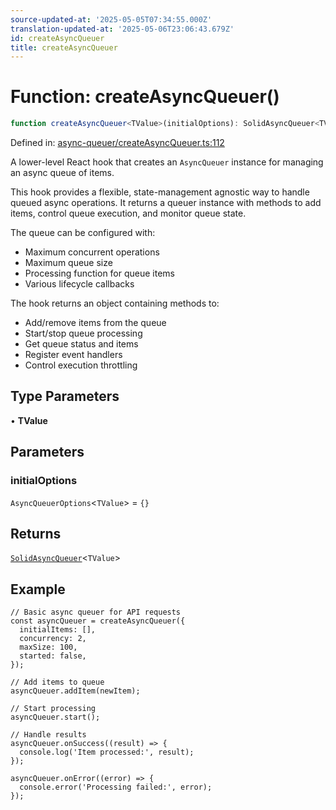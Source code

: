 ```yaml
---
source-updated-at: '2025-05-05T07:34:55.000Z'
translation-updated-at: '2025-05-06T23:06:43.679Z'
id: createAsyncQueuer
title: createAsyncQueuer
---
```


<!-- DO NOT EDIT: this page is autogenerated from the type comments -->

# Function: createAsyncQueuer()

```ts
function createAsyncQueuer<TValue>(initialOptions): SolidAsyncQueuer<TValue>
```

Defined in: [async-queuer/createAsyncQueuer.ts:112](https://github.com/TanStack/pacer/blob/main/packages/solid-pacer/src/async-queuer/createAsyncQueuer.ts#L112)

A lower-level React hook that creates an `AsyncQueuer` instance for managing an async queue of items.

This hook provides a flexible, state-management agnostic way to handle queued async operations.
It returns a queuer instance with methods to add items, control queue execution, and monitor queue state.

The queue can be configured with:
- Maximum concurrent operations
- Maximum queue size
- Processing function for queue items
- Various lifecycle callbacks

The hook returns an object containing methods to:
- Add/remove items from the queue
- Start/stop queue processing
- Get queue status and items
- Register event handlers
- Control execution throttling

## Type Parameters

• **TValue**

## Parameters

### initialOptions

`AsyncQueuerOptions`\<`TValue`\> = `{}`

## Returns

[`SolidAsyncQueuer`](../interfaces/solidasyncqueuer.md)\<`TValue`\>

## Example

```tsx
// Basic async queuer for API requests
const asyncQueuer = createAsyncQueuer({
  initialItems: [],
  concurrency: 2,
  maxSize: 100,
  started: false,
});

// Add items to queue
asyncQueuer.addItem(newItem);

// Start processing
asyncQueuer.start();

// Handle results
asyncQueuer.onSuccess((result) => {
  console.log('Item processed:', result);
});

asyncQueuer.onError((error) => {
  console.error('Processing failed:', error);
});
```
